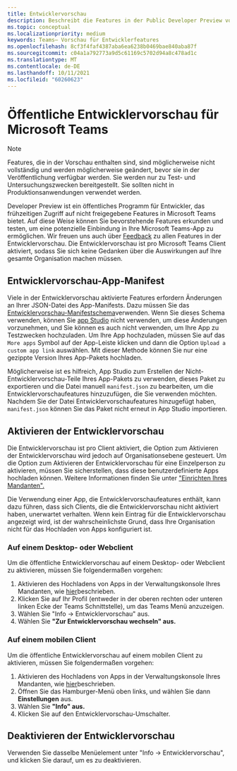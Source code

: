 ```yaml
---
title: Entwicklervorschau
description: Beschreibt die Features in der Public Developer Preview von Microsoft Teams
ms.topic: conceptual
ms.localizationpriority: medium
keywords: Teams– Vorschau für Entwicklerfeatures
ms.openlocfilehash: 8cf3f4faf4387aba6ea6238b0469bae840aba87f
ms.sourcegitcommit: c04a1a792773a9d5c61169c5702d94a8c478ad1c
ms.translationtype: MT
ms.contentlocale: de-DE
ms.lasthandoff: 10/11/2021
ms.locfileid: "60260623"
---
```

# <a name="public-developer-preview-for-microsoft-teams"></a>Öffentliche Entwicklervorschau für Microsoft Teams

>[!NOTE]
>Features, die in der Vorschau enthalten sind, sind möglicherweise nicht vollständig und werden möglicherweise geändert, bevor sie in der Veröffentlichung verfügbar werden. Sie werden nur zu Test- und Untersuchungszwecken bereitgestellt. Sie sollten nicht in Produktionsanwendungen verwendet werden.

Developer Preview ist ein öffentliches Programm für Entwickler, das frühzeitigen Zugriff auf nicht freigegebene Features in Microsoft Teams bietet. Auf diese Weise können Sie bevorstehende Features erkunden und testen, um eine potenzielle Einbindung in Ihre Microsoft Teams-App zu ermöglichen. Wir freuen uns auch über [Feedback](~/feedback.md) zu allen Features in der Entwicklervorschau. Die Entwicklervorschau ist pro Microsoft Teams Client aktiviert, sodass Sie sich keine Gedanken über die Auswirkungen auf Ihre gesamte Organisation machen müssen.

## <a name="developer-preview-app-manifest"></a>Entwicklervorschau-App-Manifest

Viele in der Entwicklervorschau aktivierte Features erfordern Änderungen an Ihrer JSON-Datei des App-Manifests. Dazu müssen Sie das [Entwicklervorschau-Manifestschema](~/resources/schema/manifest-schema-dev-preview.md)verwenden. Wenn Sie dieses Schema verwenden, können Sie [app Studio](~/concepts/build-and-test/app-studio-overview.md) nicht verwenden, um diese Änderungen vorzunehmen, und Sie können es auch nicht verwenden, um Ihre App zu Testzwecken hochzuladen. Um Ihre App hochzuladen, müssen Sie auf das `More apps` Symbol auf der App-Leiste klicken und dann die Option `Upload a custom app link` auswählen. Mit dieser Methode können Sie nur eine gezippte Version Ihres App-Pakets hochladen.

Möglicherweise ist es hilfreich, App Studio zum Erstellen der Nicht-Entwicklervorschau-Teile Ihres App-Pakets zu verwenden, dieses Paket zu exportieren und die Datei manuell `manifest.json` zu bearbeiten, um die Entwicklervorschaufeatures hinzuzufügen, die Sie verwenden möchten. Nachdem Sie der Datei Entwicklervorschaufeatures hinzugefügt haben, `manifest.json` können Sie das Paket nicht erneut in App Studio importieren.

## <a name="enable-developer-preview"></a>Aktivieren der Entwicklervorschau

Die Entwicklervorschau ist pro Client aktiviert, die Option zum Aktivieren der Entwicklervorschau wird jedoch auf Organisationsebene gesteuert. Um die Option zum Aktivieren der Entwicklervorschau für eine Einzelperson zu aktivieren, müssen Sie sicherstellen, dass diese benutzerdefinierte Apps hochladen können. Weitere Informationen finden Sie unter ["Einrichten Ihres Mandanten".](~/concepts/build-and-test/prepare-your-o365-tenant.md)

Die Verwendung einer App, die Entwicklervorschaufeatures enthält, kann dazu führen, dass sich Clients, die die Entwicklervorschau nicht aktiviert haben, unerwartet verhalten. Wenn kein Eintrag für die Entwicklervorschau angezeigt wird, ist der wahrscheinlichste Grund, dass Ihre Organisation nicht für das Hochladen von Apps konfiguriert ist.

### <a name="on-a-desktop-or-web-client"></a>Auf einem Desktop- oder Webclient

Um die öffentliche Entwicklervorschau auf einem Desktop- oder Webclient zu aktivieren, müssen Sie folgendermaßen vorgehen:

1. Aktivieren des Hochladens von Apps in der Verwaltungskonsole Ihres Mandanten, wie [hier](~/concepts/build-and-test/prepare-your-o365-tenant.md)beschrieben.
1. Klicken Sie auf Ihr Profil (entweder in der oberen rechten oder unteren linken Ecke der Teams Schnittstelle), um das Teams Menü anzuzeigen.
1. Wählen Sie "Info → Entwicklervorschau" aus.
1. Wählen Sie **"Zur Entwicklervorschau wechseln" aus.**

### <a name="on-a-mobile-client"></a>Auf einem mobilen Client

Um die öffentliche Entwicklervorschau auf einem mobilen Client zu aktivieren, müssen Sie folgendermaßen vorgehen:

1. Aktivieren des Hochladens von Apps in der Verwaltungskonsole Ihres Mandanten, wie [hier](~/concepts/build-and-test/prepare-your-o365-tenant.md)beschrieben.
1. Öffnen Sie das Hamburger-Menü oben links, und wählen Sie dann **Einstellungen** aus.
1. Wählen Sie **"Info" aus.**
1. Klicken Sie auf den Entwicklervorschau-Umschalter.

## <a name="disable-developer-preview"></a>Deaktivieren der Entwicklervorschau

Verwenden Sie dasselbe Menüelement unter "Info → Entwicklervorschau", und klicken Sie darauf, um es zu deaktivieren.



